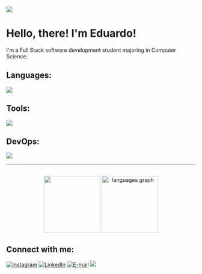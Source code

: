 <img src="https://capsule-render.vercel.app/api?type=Waving&color=67e8f9&fontColor=ef95ae&height=70&section=header"/>
<h1 align=left">  Hello, there! I'm Eduardo!</h1>
<p align="left">

I'm a Full Stack software development student majoring in Computer Science.

## Languages:

<div align="left">
    <img src="https://skillicons.dev/icons?i=js,typescript,html,css" />
</div>

## Tools:

<div align="left">
    <img src="https://skillicons.dev/icons?i=figma,react,tailwind,bootstrap,nodejs,express,postgres,mysql,mongodb" />
</div>

## DevOps:

<div align="left">
    <img src="https://skillicons.dev/icons?i=git,github,docker,linux" />
</div>

<hr/>
<br/>
<div align="center">
  <img height="150em" src="https://github-readme-stats.vercel.app/api?username=devdudu-21&count_private=true&include_all_commits=true&show_icons=true&theme=algolia&locale=en&hide_border=false&show_owner=true&card_width=500" />
 <img src="https://github-readme-stats.vercel.app/api/top-langs?username=devdudu-21&locale=en&hide_title=false&layout=compact&card_width=423&langs_count=5&theme=algolia&hide_border=false" height="150" alt="languages graph"  />
</div>

## Connect with me:

[![Instagram](https://img.shields.io/badge/Instagram-%23E4405F.svg?logo=Instagram&logoColor=white)](https://instagram.com/duduffernandes_)
[![LinkedIn](https://img.shields.io/badge/LinkedIn-%230077B5.svg?logo=linkedin&logoColor=white)](https://linkedin.com/in/devdudu)
[![E-mail](https://img.shields.io/badge/Gmail-%23DD0031.svg?&logo=gmail&logoColor=white)](mailto:edufernandes.1895@gmail.com)
<img src="https://capsule-render.vercel.app/api?type=Waving&color=67e8f9&fontColor=ef95ae&height=70&section=footer&animation=fadeIn" />

</div>
